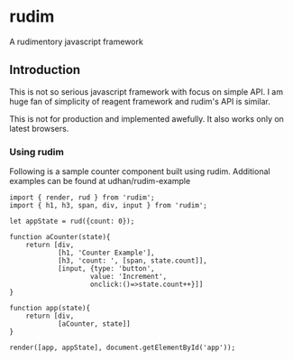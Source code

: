 # rudim

A rudimentory javascript framework

## Introduction

This is not so serious javascript framework with focus on simple API.
I am huge fan of simplicity of reagent framework and rudim's API is similar.

This is not for production and implemented awefully. It also works only on
latest browsers.

### Using rudim

Following is a sample counter component built using rudim. Additional examples can be found at udhan/rudim-example

    import { render, rud } from 'rudim';
    import { h1, h3, span, div, input } from 'rudim';

    let appState = rud({count: 0});

    function aCounter(state){
        return [div,
                [h1, 'Counter Example'],
                [h3, 'count: ', [span, state.count]],
                [input, {type: 'button',
                        value: 'Increment',
                        onclick:()=>state.count++}]]
    }

    function app(state){
        return [div,
                [aCounter, state]]
    }

    render([app, appState], document.getElementById('app'));
